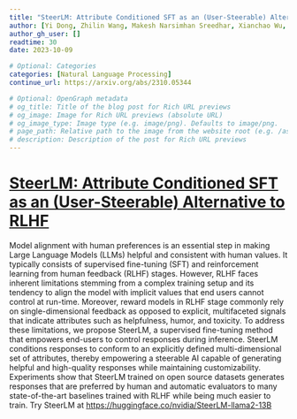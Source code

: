 ```yaml
---
title: "SteerLM: Attribute Conditioned SFT as an (User-Steerable) Alternative to RLHF"
author: [Yi Dong, Zhilin Wang, Makesh Narsimhan Sreedhar, Xianchao Wu, Oleksii Kuchaiev]
author_gh_user: []
readtime: 30
date: 2023-10-09

# Optional: Categories
categories: [Natural Language Processing]
continue_url: https://arxiv.org/abs/2310.05344

# Optional: OpenGraph metadata
# og_title: Title of the blog post for Rich URL previews
# og_image: Image for Rich URL previews (absolute URL)
# og_image_type: Image type (e.g. image/png). Defaults to image/png.
# page_path: Relative path to the image from the website root (e.g. /assets/images/). If specified, the image at this path will be used for the link preview. It is unlikely you will need this parameter - you can probably use og_image instead.
# description: Description of the post for Rich URL previews
---
```


# [SteerLM: Attribute Conditioned SFT as an (User-Steerable) Alternative to RLHF](https://arxiv.org/abs/2310.05344)

Model alignment with human preferences is an essential step in making Large Language Models (LLMs) helpful and consistent with human values. It typically consists of supervised fine-tuning (SFT) and reinforcement learning from human feedback (RLHF) stages. However, RLHF faces inherent limitations stemming from a complex training setup and its tendency to align the model with implicit values that end users cannot control at run-time. Moreover, reward models in RLHF stage commonly rely on single-dimensional feedback as opposed to explicit, multifaceted signals that indicate attributes such as helpfulness, humor, and toxicity. To address these limitations, we propose SteerLM, a supervised fine-tuning method that empowers end-users to control responses during inference. SteerLM conditions responses to conform to an explicitly defined multi-dimensional set of attributes, thereby empowering a steerable AI capable of generating helpful and high-quality responses while maintaining customizability. Experiments show that SteerLM trained on open source datasets generates responses that are preferred by human and automatic evaluators to many state-of-the-art baselines trained with RLHF while being much easier to train. Try SteerLM at https://huggingface.co/nvidia/SteerLM-llama2-13B

<!-- more -->

